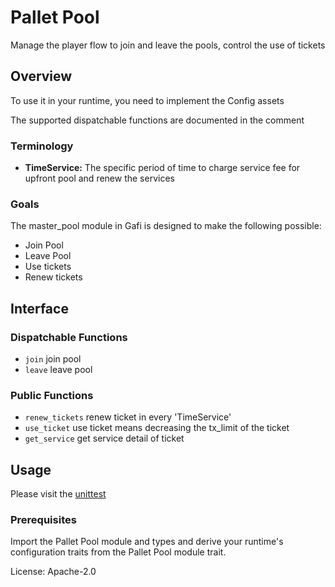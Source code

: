 # Pallet Pool

Manage the player flow to join and leave the pools, control the use of tickets

## Overview

To use it in your runtime, you need to implement the Config assets

The supported dispatchable functions are documented in the comment

### Terminology

* **TimeService:** The specific period of time to charge service fee for upfront pool and renew the services

### Goals

The master_pool module in Gafi is designed to make the following possible:

* Join Pool
* Leave Pool
* Use tickets
* Renew tickets

## Interface

### Dispatchable Functions
* `join` join pool
* `leave` leave pool

### Public Functions
* `renew_tickets` renew ticket in every 'TimeService'
* `use_ticket` use ticket means decreasing the tx_limit of the ticket
* `get_service` get service detail of ticket


## Usage

Please visit the [unittest](https://github.com/cryptoviet/gafi/blob/master/tests)

### Prerequisites

Import the Pallet Pool module and types and derive your runtime's configuration traits from the Pallet Pool module trait.

License: Apache-2.0
